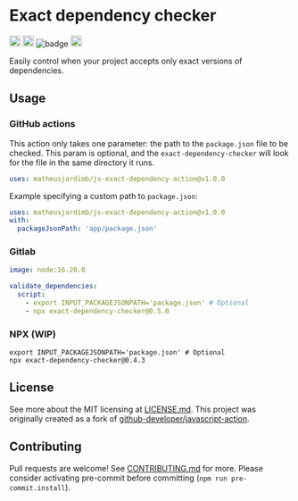 # Exact dependency checker

<a href="https://github.com/matheusjardimb/js-exact-dependency-action/actions"><img alt="javscript-action status" height="20" src="https://github.com/matheusjardimb/js-exact-dependency-action/actions/workflows/test_coverage.yml/badge.svg"></a>
<a href="https://img.shields.io/github/v/release/matheusjardimb/js-exact-dependency-action"><img alt="release" height="20" src="https://img.shields.io/github/v/release/matheusjardimb/js-exact-dependency-action"></a>
![badge](https://img.shields.io/endpoint?url=https://gist.githubusercontent.com/matheusjardimb/f17f5787f5b4ac05a4b5a5b73a32e446/raw/test.json)
<a href="https://www.npmjs.com/package/exact-dependency-checker"><img src="https://badge.fury.io/js/exact-dependency-checker.svg" alt="npm version" height="20"></a>

Easily control when your project accepts only exact versions of dependencies.

## Usage

### GitHub actions

This action only takes one parameter: the path to the `package.json` file to be checked. This param is
optional, and the `exact-dependency-checker` will look for the file in the same directory it runs.

```yaml
uses: matheusjardimb/js-exact-dependency-action@v1.0.0
```

Example specifying a custom path to `package.json`:

```yaml
uses: matheusjardimb/js-exact-dependency-action@v1.0.0
with:
  packageJsonPath: 'app/package.json'
```

### Gitlab

```yaml
image: node:16.20.0

validate_dependencies:
  script:
    - export INPUT_PACKAGEJSONPATH='package.json' # Optional
    - npx exact-dependency-checker@0.5.0
```

### NPX (WIP)

```shell
export INPUT_PACKAGEJSONPATH='package.json' # Optional
npx exact-dependency-checker@0.4.3
```

## License

See more about the MIT licensing at [LICENSE.md](LICENSE.md). This project was originally created as a fork of
[github-developer/javascript-action](https://github.com/github-developer/javascript-action).

## Contributing

Pull requests are welcome! See [CONTRIBUTING.md](CONTRIBUTING.md) for more. Please consider activating pre-commit before
committing (`npm run pre-commit.install`).
